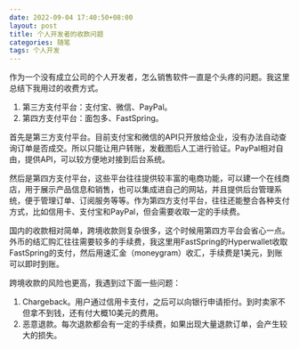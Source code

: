 ```yaml
---
date: 2022-09-04 17:40:50+08:00
layout: post
title: 个人开发者的收款问题
categories: 随笔
tags: 个人开发
---
```


作为一个没有成立公司的个人开发者，怎么销售软件一直是个头疼的问题。我这里总结下我用过的收费方式。


1. 第三方支付平台：支付宝、微信、PayPal。
2. 第四方支付平台：面包多、FastSpring。


首先是第三方支付平台。目前支付宝和微信的API只开放给企业，没有办法自动查询订单是否成交。所以只能让用户转账，发截图后人工进行验证。PayPal相对自由，提供API，可以较方便地对接到后台系统。

然后是第四方支付平台，这些平台往往提供较丰富的电商功能，可以建一个在线商店，用于展示产品信息和销售，也可以集成进自己的网站，并且提供后台管理系统，便于管理订单、订阅服务等等。作为第四方支付平台，往往还能整合各种支付方式，比如信用卡、支付宝和PayPal，但会需要收取一定的手续费。

国内的收款相对简单，跨境收款则复杂很多，这个时候用第四方平台会省心一点。外币的结汇购汇往往需要较多的手续费，我这里用FastSpring的Hyperwallet收取FastSpring的支付，然后用速汇金（moneygram）收汇，手续费是1美元，到账可以即时到账。

跨境收款的风险也更高，我遇到过下面一些问题：


1. Chargeback。用户通过信用卡支付，之后可以向银行申请拒付。到时卖家不但拿不到钱，还有付大概10美元的费用。
2. 恶意退款。每次退款都会有一定的手续费，如果出现大量退款订单，会产生较大的损失。




